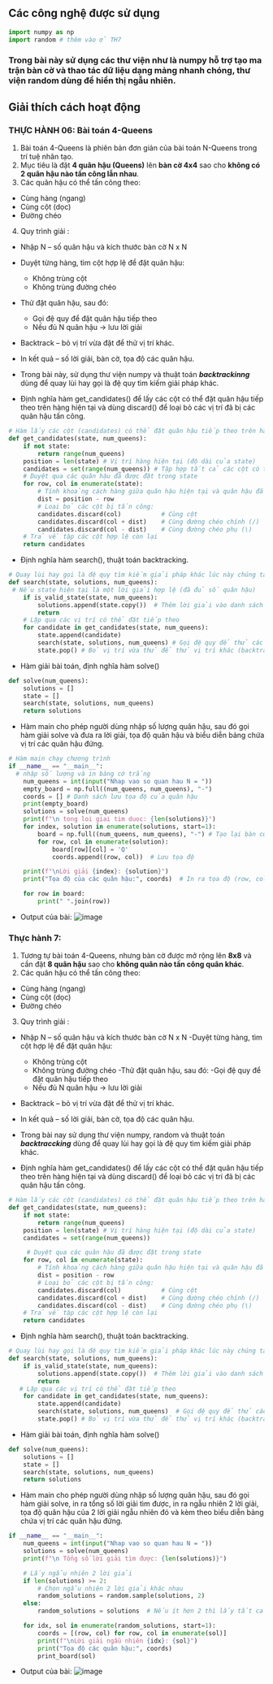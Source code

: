 ## Các công nghệ được sử dụng
```python
import numpy as np
import random # thêm vào ở TH7
```
### Trong bài này sử dụng các thư viện như là numpy hỗ trợ tạo ma trận bàn cờ và thao tác dữ liệu dạng mảng nhanh chóng, thư viện random dùng để hiển thị ngẫu nhiên.
## Giải thích cách hoạt động
### THỰC HÀNH 06: Bài toán 4-Queens
1. Bài toán 4-Queens là phiên bản đơn giản của bài toán N-Queens trong trí tuệ nhân tạo.
2. Mục tiêu là đặt **4 quân hậu (Queens)** lên **bàn cờ 4x4** sao cho **không có 2 quân hậu nào tấn công lẫn nhau**.
3. Các quân hậu có thể tấn công theo:
- Cùng hàng (ngang)
- Cùng cột (dọc)
- Đường chéo
4. Quy trình giải :
- Nhập N – số quân hậu và kích thước bàn cờ N x N
- Duyệt từng hàng, tìm cột hợp lệ để đặt quân hậu:
    - Không trùng cột
    - Không trùng đường chéo
- Thử đặt quân hậu, sau đó:
    - Gọi đệ quy để đặt quân hậu tiếp theo
    - Nếu đủ N quân hậu → lưu lời giải
- Backtrack – bỏ vị trí vừa đặt để thử vị trí khác.
- In kết quả – số lời giải, bàn cờ, tọa độ các quân hậu.
  
- Trong bài này, sử dụng thư viện numpy và thuật toán ***backtrackinng*** dùng để quay lùi hay gọi là đệ quy tìm kiếm giải pháp khác.
- Định nghĩa hàm get_candidates() để lấy các cột có thể đặt quân hậu tiếp theo trên hàng hiện tại và dùng  discard() để loại bỏ các vị trí đã bị các quân hậu tấn công.
```python
# Hàm lấy các cột (candidates) có thể đặt quân hậu tiếp theo trên hàng hiện tại
def get_candidates(state, num_queens):
    if not state:
        return range(num_queens)
    position = len(state) # Vị trí hàng hiện tại (độ dài của state)
    candidates = set(range(num_queens)) # Tập hợp tất cả các cột có thể (0 đến N-1)
    # Duyệt qua các quân hậu đã được đặt trong state
    for row, col in enumerate(state):
        # Tính khoảng cách hàng giữa quân hậu hiện tại và quân hậu đã đặt
        dist = position - row
        # Loại bỏ các cột bị tấn công:
        candidates.discard(col)           # Cùng cột
        candidates.discard(col + dist)    # Cùng đường chéo chính (/)
        candidates.discard(col - dist)    # Cùng đường chéo phụ (\)
    # Trả về tập các cột hợp lệ còn lại
    return candidates
```
- Định nghĩa hàm search(), thuật toán backtracking.
```python
# Quay lùi hay gọi là đệ quy tìm kiếm giải pháp khác lúc này chúng ta có thuật toán backtrackinng 
def search(state, solutions, num_queens):
 # Nếu state hiện tại là một lời giải hợp lệ (đã đủ số quân hậu)
    if is_valid_state(state, num_queens):
        solutions.append(state.copy())  # Thêm lời giải vào danh sách kết quả
        return
    # Lặp qua các vị trí có thể đặt tiếp theo
    for candidate in get_candidates(state, num_queens):
        state.append(candidate)
        search(state, solutions, num_queens) # Gọi đệ quy để thử các bước tiếp theo
        state.pop() # Bỏ vị trí vừa thử để thử vị trí khác (backtrack)
```
- Hàm giải bài toán, định nghĩa hàm solve()
```python
def solve(num_queens):
    solutions = []
    state = []
    search(state, solutions, num_queens)
    return solutions
```
- Hàm main cho phép người dùng nhập số lượng quân hậu, sau đó gọi hàm giải solve và đưa ra lời giải, tọa độ quân hậu và biểu diễn bảng chứa vị trí các quân hậu đứng.
```python
# Hàm main chạy chương trình
if __name__ == "__main__":
  # nhập số lượng và in bàng cớ trắng
    num_queens = int(input("Nhap vao so quan hau N = "))    
    empty_board = np.full((num_queens, num_queens), "-")
    coords = [] # Danh sách lưu tọa độ của quân hậu
    print(empty_board)
    solutions = solve(num_queens)
    print(f"\n tong loi giai tim duoc: {len(solutions)}")
    for index, solution in enumerate(solutions, start=1):
        board = np.full((num_queens, num_queens), "-") # Tạo lại bàn cờ trống cho mỗi lời giải
        for row, col in enumerate(solution):
            board[row][col] = 'Q'
            coords.append((row, col))  # Lưu tọa độ

    print(f"\nLời giải {index}: {solution}")
    print("Tọa độ của các quân hậu:", coords)  # In ra tọa độ (row, col)

    for row in board:
        print(" ".join(row))
```
- Output của bài:
![image](https://github.com/user-attachments/assets/74287078-e677-4576-b5b8-70d90983085f)

### Thực hành 7: 
1. Tương tự bài toán 4-Queens, nhưng bàn cờ được mở rộng lên **8x8** và cần đặt **8 quân hậu** sao cho **không quân nào tấn công quân khác**.
2. Các quân hậu có thể tấn công theo:
- Cùng hàng (ngang)
- Cùng cột (dọc)
- Đường chéo
3. Quy trình giải :
- Nhập N – số quân hậu và kích thước bàn cờ N x N
-Duyệt từng hàng, tìm cột hợp lệ để đặt quân hậu:
    - Không trùng cột
    - Không trùng đường chéo
-Thử đặt quân hậu, sau đó:
    -Gọi đệ quy để đặt quân hậu tiếp theo
    - Nếu đủ N quân hậu → lưu lời giải
- Backtrack – bỏ vị trí vừa đặt để thử vị trí khác.
- In kết quả – số lời giải, bàn cờ, tọa độ các quân hậu.

- Trong bài nay sử dụng thư viện numpy, random  và thuật toán ***backtraccking*** dùng để quay lùi hay gọi là đệ quy tìm kiếm giải pháp khác.
- Định nghĩa hàm get_candidates() để lấy các cột có thể đặt quân hậu tiếp theo trên hàng hiện tại và dùng  discard() để loại bỏ các vị trí đã bị các quân hậu tấn công.
```python
# Hàm lấy các cột (candidates) có thể đặt quân hậu tiếp theo trên hàng hiện tại
def get_candidates(state, num_queens):
    if not state:
        return range(num_queens) 
    position = len(state) # Vị trí hàng hiện tại (độ dài của state)
    candidates = set(range(num_queens))

     # Duyệt qua các quân hậu đã được đặt trong state
    for row, col in enumerate(state):
        # Tính khoảng cách hàng giữa quân hậu hiện tại và quân hậu đã đặt
        dist = position - row
        # Loại bỏ các cột bị tấn công:
        candidates.discard(col)           # Cùng cột
        candidates.discard(col + dist)    # Cùng đường chéo chính (/)
        candidates.discard(col - dist)    # Cùng đường chéo phụ (\)
    # Trả về tập các cột hợp lệ còn lại
    return candidates
```
- Định nghĩa hàm search(), thuật toán backtracking.
```python
# Quay lùi hay gọi là đệ quy tìm kiếm giải pháp khác lúc này chúng ta có thuật toán backtrackinng 
def search(state, solutions, num_queens):
    if is_valid_state(state, num_queens):
        solutions.append(state.copy())  # Thêm lời giải vào danh sách kết quả
        return
   # Lặp qua các vị trí có thể đặt tiếp theo
    for candidate in get_candidates(state, num_queens):
        state.append(candidate)
        search(state, solutions, num_queens)  # Gọi đệ quy để thử các bước tiếp theo
        state.pop() # Bỏ vị trí vừa thử để thử vị trí khác (backtrack)
```
- Hàm giải bài toán, định nghĩa hàm solve()
```python
def solve(num_queens):
    solutions = []
    state = []
    search(state, solutions, num_queens)
    return solutions
```
- Hàm main cho phép người dùng nhập số lượng quân hậu, sau đó gọi hàm giải solve, in ra tổng số lời giải tìm được, in ra ngẫu nhiên 2 lời giải, tọa độ quân hậu của 2 lời giải ngẫu nhiên đó và kèm theo biểu diễn bảng chứa vị trí các quân hậu đứng.
```python
if __name__ == "__main__":
    num_queens = int(input("Nhap vao so quan hau N = "))
    solutions = solve(num_queens)
    print(f"\n Tổng số lời giải tìm được: {len(solutions)}")

    # Lấy ngẫu nhiên 2 lời giải
    if len(solutions) >= 2:
        # Chọn ngẫu nhiên 2 lời giải khác nhau
        random_solutions = random.sample(solutions, 2)
    else:
        random_solutions = solutions  # Nếu ít hơn 2 thì lấy tất cả

    for idx, sol in enumerate(random_solutions, start=1):
        coords = [(row, col) for row, col in enumerate(sol)]
        print(f"\nLời giải ngẫu nhiên {idx}: {sol}")
        print("Tọa độ các quân hậu:", coords)
        print_board(sol)
```
- Output của bài:
![image](https://github.com/user-attachments/assets/fa9a6635-9f6a-4d10-a056-ab816bdbfaf3)


  

